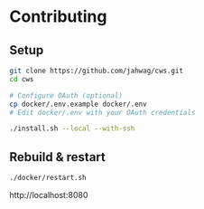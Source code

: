 # Contributing

## Setup
```bash
git clone https://github.com/jahwag/cws.git
cd cws

# Configure OAuth (optional)
cp docker/.env.example docker/.env
# Edit docker/.env with your OAuth credentials

./install.sh --local --with-ssh
```

## Rebuild & restart
```bash
./docker/restart.sh
```

http://localhost:8080